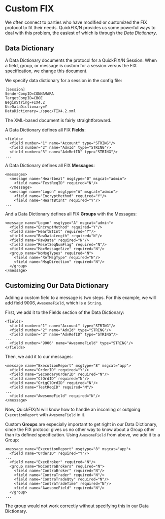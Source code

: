 Custom FIX
==========

We often connect to parties who have modified or customized the FIX
protocol to fit their needs.  QuickFIX/N provides us some powerful ways
to deal with this problem, the easiest of which is through the *Data
Dictionary*.

Data Dictionary
---------------

A Data Dictionary documents the protocol for a QuickFIX/N Session.  When 
a field, group, or message is custom for a session versus the
FIX specification, we change this document.

We specify data dictionary for a session in the config file:

```
[Session]
SenderCompID=CONNAMARA
TargetCompID=CBOE
BeginString=FIX4.2
UseDataDictionary=Y
DataDictionary=./spec/FIX4.2.xml
```

The XML-based document is fairly straightforoward.

A Data Dictionary defines all FIX **Fields**:

```
<fields>
  <field number="1" name="Account" type="STRING"/>
  <field number="2" name="AdvId" type="STRING"/>
  <field number="3" name="AdvRefID" type="STRING"/>
...
```
A Data Dictionary defines all FIX **Messages**:

```
<messages>
  <message name="Heartbeat" msgtype="0" msgcat="admin">
    <field name="TestReqID" required="N"/>
  </message>
  <message name="Logon" msgtype="A" msgcat="admin">
    <field name="EncryptMethod" required="Y"/>
    <field name="HeartBtInt" required="Y"/>
...
```

And a Data Dictionary defines all FIX **Groups** with the Messages:

```
<message name="Logon" msgtype="A" msgcat="admin">
  <field name="EncryptMethod" required="Y"/>
  <field name="HeartBtInt" required="Y"/>
  <field name="RawDataLength" required="N"/>
  <field name="RawData" required="N"/>
  <field name="ResetSeqNumFlag" required="N"/>
  <field name="MaxMessageSize" required="N"/>
  <group name="NoMsgTypes" required="N">
    <field name="RefMsgType" required="N"/>
    <field name="MsgDirection" required="N"/>
  </group>
</message>
```

Customizing Our Data Dictionary
-------------------------------

Adding a custom field to a message is two steps.  For this example, we
will add field 9006, `AwesomeField`, which is a `String`.

First, we add it to the Fields section of the Data Dictionary:

```
<fields>
  <field number="1" name="Account" type="STRING"/>
  <field number="2" name="AdvId" type="STRING"/>
  <field number="3" name="AdvRefID" type="STRING"/>
...
  <field number="9006" name="AwesomeField" type="STRING"/>
</fields>
```

Then, we add it to our messages:

```
<message name="ExecutionReport" msgtype="8" msgcat="app">
  <field name="OrderID" required="Y"/>
  <field name="SecondaryOrderID" required="N"/>
  <field name="ClOrdID" required="N"/>
  <field name="OrigClOrdID" required="N"/>
  <field name="TestReqID" required="N"/>
...
  <field name="AwesomeField" required="N"/>
</message>
```

Now, QuickFIX/N will know how to handle an incoming or outgoing
`ExecutionReport` with `AwesomeField` in it.

Custom **Groups** are especially important to get right in our Data
Dictionary, since the FIX protocol gives us no other way to know about a
Group other than its defined specification.  Using `AwesomeField` from
above, we add it to a Group:

```
<message name="ExecutionReport" msgtype="8" msgcat="app">
  <field name="OrderID" required="Y"/>
...
  <field name="ExecBroker" required="N"/>
  <group name="NoContraBrokers" required="N">
    <field name="ContraBroker" required="N"/>
    <field name="ContraTrader" required="N"/>
    <field name="ContraTradeQty" required="N"/>
    <field name="ContraTradeTime" required="N"/>
    <field name="AwesomeField" required="N"/>
  </group>
...
```

The group would not work correctly without specifying this in our Data
Dictionary.
